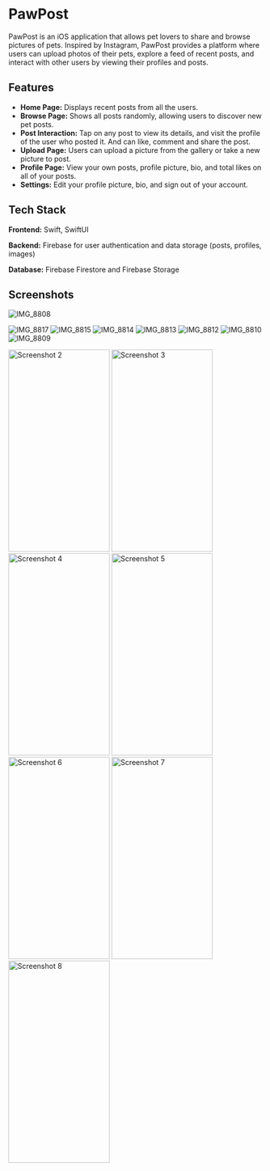 
# PawPost

PawPost is an iOS application that allows pet lovers to share and browse pictures of pets. Inspired by Instagram, PawPost provides a platform where users can upload photos of their pets, explore a feed of recent posts, and interact with other users by viewing their profiles and posts.


## Features

- **Home Page:** Displays recent posts from all the users.
- **Browse Page:** Shows all posts randomly, allowing users to discover new pet posts.
- **Post Interaction:** Tap on any post to view its details, and visit the profile of the user who posted it. And can like, comment and share the post.
- **Upload Page:** Users can upload a picture from the gallery or take a new picture to post.
- **Profile Page:** View your own posts, profile picture, bio, and total likes on all of your posts.
- **Settings:** Edit your profile picture, bio, and sign out of your account.



## Tech Stack

**Frontend:** Swift, SwiftUI

**Backend:** Firebase for user authentication and data storage (posts, profiles, images)

**Database:** Firebase Firestore and Firebase Storage

## Screenshots
![IMG_8808](https://github.com/user-attachments/assets/5cf26042-d92c-43d4-9b49-81079494c437)


![IMG_8817](https://github.com/user-attachments/assets/98901d4c-d806-4e75-9af1-3a7d6f8cd6c6)
![IMG_8815](https://github.com/user-attachments/assets/0bb2cfc4-bcd5-4e09-aa66-284d59df80a4)
![IMG_8814](https://github.com/user-attachments/assets/a79a8139-c8a1-4309-89a1-0c5b1cf11b7e)
![IMG_8813](https://github.com/user-attachments/assets/329eadef-45f1-4e48-82cf-b5f3104a8a4d)
![IMG_8812](https://github.com/user-attachments/assets/64ae9c43-27c6-4809-a408-803f06a590c9)
![IMG_8810](https://github.com/user-attachments/assets/eef32abe-4eaa-417a-acff-45d673e9871a)
![IMG_8809](https://github.com/user-attachments/assets/cfd56360-e73c-4fe7-820a-4aa65a3f67aa)


<img src="(https://github.com/user-attachments/assets/ad111f20-4ffd-4295-937c-b08ebb80fa20)" alt="Screenshot 2" width="200" height="400" />
<img src="(https://github.com/user-attachments/assets/b6ca8fdc-738c-44c8-8c21-da8196407d2f)" alt="Screenshot 3" width="200" height="400" />
<img src="(https://github.com/user-attachments/assets/c1ec2236-65ac-46b0-b577-10fdeaf06ab2)" alt="Screenshot 4" width="200" height="400" />
<img src="(https://github.com/user-attachments/assets/7a675b21-048b-474a-afd4-51c593c14ef7)" alt="Screenshot 5" width="200" height="400" />
<img src="(https://github.com/user-attachments/assets/00eaa214-7184-418e-b311-a58f186129a5)" alt="Screenshot 6" width="200" height="400" />
<img src="(https://github.com/user-attachments/assets/76b10b0f-2a6e-4f95-8081-1e184809b358)" alt="Screenshot 7" width="200" height="400" />
<img src="(https://github.com/user-attachments/assets/608deb32-36d3-4fd6-b9d7-b6cba17713ad)" alt="Screenshot 8" width="200" height="400" />




